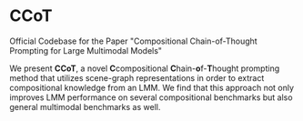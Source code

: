 # CCoT
Official Codebase for the Paper "Compositional Chain-of-Thought Prompting for Large Multimodal Models"

We present **CCoT**, a novel **C**compositional **C**hain-**o**f-**T**hought prompting method that utilizes scene-graph representations in order to extract compositional knowledge from an LMM. We find that this approach not only improves LMM performance on several compositional benchmarks but also general multimodal benchmarks as well. 
